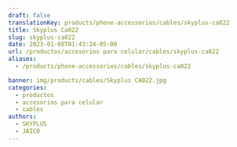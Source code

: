 ```yaml
---
draft: false
translationKey: products/phone-accessories/cables/skyplus-ca022
title: Skyplus Ca022
slug: skyplus-ca022
date: 2023-01-08T01:43:24-05:00
url: /productos/accesorios para celular/cables/skyplus-ca022
aliases:
  - /products/phone-accessories/cables/skyplus-ca022

banner: img/products/cables/Skyplus CA022.jpg
categories:
  - productos
  - accesorios para celular
  - cables
authors:
  - SKYPLUS
  - JAICO
---
```

